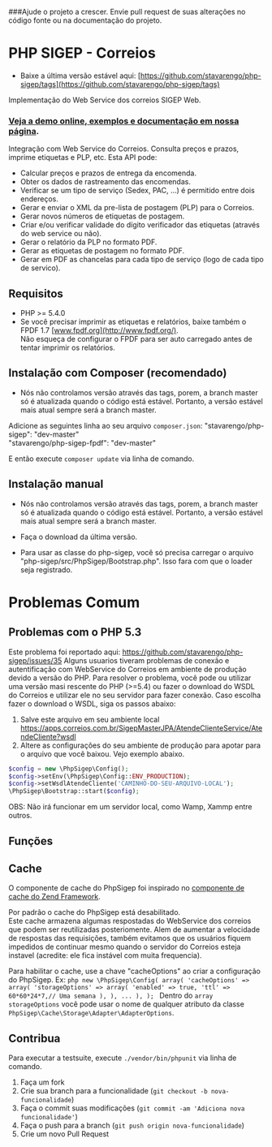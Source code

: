 ###Ajude o projeto a crescer. Envie pull request de suas alterações no código fonte ou na documentação do projeto.

PHP SIGEP - Correios
====================

* Baixe a última versão estável aqui: [https://github.com/stavarengo/php-sigep/tags](https://github.com/stavarengo/php-sigep/tags) 
 
Implementação do Web Service dos correios SIGEP Web.
### [Veja a demo online, exemplos e documentação em nossa página](http://stavarengo.github.io/php-sigep).

Integração com Web Service do Correios. Consulta preços e prazos, imprime etiquetas e PLP, etc.
Esta API pode:
* Calcular preços e prazos de entrega da encomenda.   
* Obter os dados de rastreamento das encomendas.   
* Verificar se um tipo de serviço (Sedex, PAC, ...) é permitido entre dois endereços.   
* Gerar e enviar o XML da pre-lista de postagem (PLP) para o Correios.   
* Gerar novos números de etiquetas de postagem.
* Criar e/ou verificar validade do dígito verificador das etiquetas (através do web service ou não).   
* Gerar o relatório da PLP no formato PDF.   
* Gerar as etiquetas de postagem no formato PDF.
* Gerar em PDF as chancelas para cada tipo de serviço (logo de cada tipo de servico). 

Requisitos
---

* PHP >= 5.4.0
* Se você precisar imprimir as etiquetas e relatórios, baixe também o FPDF 1.7 [www.fpdf.org](http://www.fpdf.org/).   
  Não esqueça de configurar o FPDF para ser auto carregado antes de tentar imprimir os relatórios.

Instalação com Composer (recomendado)
---

* Nós não controlamos versão através das tags, porem, a branch master só é atualizada quando o código está estável.
  Portanto, a versão estável mais atual sempre será a branch master.

Adicione as seguintes linha ao seu arquivo `composer.json`:
	"stavarengo/php-sigep": "dev-master"    
    "stavarengo/php-sigep-fpdf": "dev-master"

E então execute `composer update` via linha de comando.



Instalação manual
---

* Nós não controlamos versão através das tags, porem, a branch master só é atualizada quando o código está estável.
  Portanto, a versão estável mais atual sempre será a branch master.

* Faça o download da última versão.
* Para usar as classe do php-sigep, você só precisa carregar o arquivo "php-sigep/src/PhpSigep/Bootstrap.php". Isso fara com que o loader seja registrado.

# Problemas Comum

## Problemas com o PHP 5.3
Este problema foi reportado aqui: https://github.com/stavarengo/php-sigep/issues/35
Alguns usuarios tiveram problemas de conexão e autentificação com WebService do Correios em ambiente de produção devido a versão do PHP.
Para resolver o problema, você pode ou utilizar uma versão masi rescente do PHP (>=5.4) ou fazer o download do WSDL do Correios e utilizar ele no seu servidor para fazer conexão.
Caso escolha fazer o download o WSDL, siga os passos abaixo:
1. Salve este arquivo em seu ambiente local https://apps.correios.com.br/SigepMasterJPA/AtendeClienteService/AtendeCliente?wsdl
2. Altere as configurações do seu ambiente de produção para apotar para o arquivo que você baixou. Vejo exemplo abaixo.
<a id="example-change-wsdl"></a>
```php
$config = new \PhpSigep\Config();
$config->setEnv(\PhpSigep\Config::ENV_PRODUCTION);
$config->setWsdlAtendeCliente('CAMINHO-DO-SEU-ARQUIVO-LOCAL');
\PhpSigep\Bootstrap::start($config);
```
OBS: Não irá funcionar em um servidor local, como Wamp, Xammp entre outros.


Funções
---

Cache
---

O componente de cache do PhpSigep foi inspirado no [componente de cache do Zend Framework](http://framework.zend.com/manual/2.3/en/index.html#zend-cache).

Por padrão o cache do PhpSigep está desabilitado.   
Este cache armazena algumas respostadas do WebService dos correios que podem ser reutilizadas posteriomente.
Alem de aumentar a velocidade de respostas das requisições, também evitamos que os usuários fiquem impedidos de continuar
mesmo quando o servidor do Correios esteja instavel (acredite: ele fica instável com muita frequencia).

Para habilitar o cache, use a chave "cacheOptions" ao criar a configuração do PhpSigep.
Ex:
    ```php
        new \PhpSigep\Config(
            array(
                'cacheOptions' => array(
                    'storageOptions' => array(
                        'enabled' => true,
                        'ttl' => 60*60*24*7,// Uma semana
                    ),
                ),
                ...
            ),
        );
    ```
Dentro do `array` `storageOptions` você pode usar o nome de qualquer atributo da classe `PhpSigep\Cache\Storage\Adapter\AdapterOptions`.

Contribua
---

Para executar a testsuite, execute `./vendor/bin/phpunit` via linha de comando.

1. Faça um fork
2. Crie sua branch para a funcionalidade (`git checkout -b nova-funcionalidade`)
3. Faça o commit suas modificações (`git commit -am 'Adiciona nova funcionalidade'`)
4. Faça o push para a branch (`git push origin nova-funcionalidade`)
5. Crie um novo Pull Request
